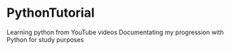 # PythonTutorial
Learning python from YouTube videos
Documentating my progression with Python for study purposes
